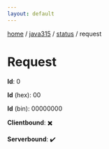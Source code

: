 ```yaml
---
layout: default
---
```


[home](/)  /  [java315](/protocol/java315)  /  [status](/protocol/java315/status)  /  request

# Request

**Id**: 0

**Id** (hex): 00

**Id** (bin): 00000000

**Clientbound**: ✖️

**Serverbound**: ✔️

